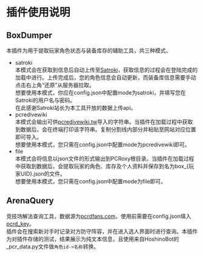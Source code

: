 # 插件使用说明  
## BoxDumper  
本插件为用于提取玩家角色状态与装备库存的辅助工具，共三种模式。  
- satroki  
    本模式会在获取到信息后自动上传至[Satroki](https://pcr.satroki.tech/)，获取信息的过程会在登陆完成的加载中进行。上传完成后，您的角色信息会自动更新，而装备库信息需要手动点击右上角“还原”从服务器拉取。  
    想要使用本模式，你应在config.json中配置mode为satroki，并填写您在Satroki的用户名与密码。  
    在此感谢Satroki站长为本工具开放的数据上传api。  
- pcredivewiki  
    本模式会输出可供[pcredivewiki.tw](https://pcredivewiki.tw/Armory)导入的字符串。当插件在加载过程中获取到数据后，会在终端打印该字符串。复制分割线内部分并粘贴至网站对应位置即可导入。  
    想要使用本模式，您只需在config.json中配置mode为pcredivewiki即可。  
- file  
    本模式会将信息以json文件的形式输出到PCRoxy根目录。当插件在加载过程中获取到数据后，会提取玩家的角色、库存及个人资料并保存到名为box_{玩家UID}.json的文件。  
    想要使用本模式，您只需在config.json中配置mode为file即可。  

## ArenaQuery  
竞技场解法查询工具，数据源为[pcrdfans.com](https://pcrdfans.com/battle)，使用前需要在config.json填入[pcrd_key](https://pcrdfans.com/bot)。  
插件会在搜索新对手时记录对方防守阵容，并在进入选人界面时进行查询。本插件为对插件存储的测试，结果展示为纯文本信息，且使用来自HoshinoBot的_pcr_data.py文件做`角色id->名称`转换。  